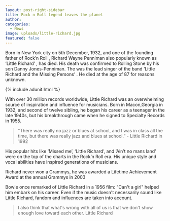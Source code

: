 ```yaml
---
layout: post-right-sidebar
title: Rock n Roll legend leaves the planet
author:
categories:
  - News
image: uploads/little-richard.jpg
featured: false
---
```


Born in New York city on 5th December, 1932, and one of the founding father of Rock’n Roll , Richard Wayne Penniman also popularly known as ‘Little Richard’ , has died. His death was confirmed to Rolling Stone by his son Danny Jones-Penniman. The was the lead singer of the band ‘Little Richard and the Missing Persons’ . He died at the age of 87 for reasons unknown.

{% include adunit.html %}

With over 30 million records worldwide, Little Richard was an overwhelming source of inspiration and influence for musicians. Born in Macon,Georgia in 1932, and second of twelve sibling, he began his career as a teenager in the late 1940s, but his breakthrough came when he signed to Specialty Records in 1955.

> "There was really no jazz or blues at school, and I was in class all the time, but there was really jazz and blues at school.” - Little Richard in 1992

His popular hits like ‘Missed me’, ‘Little Richard’, and ‘Ain’t no mans land’ were on the top of the charts in the Rock’n Roll era. His unique style and vocal abilities have inspired generations of musicians.

Richard never won a Grammys, he was awarded a Lifetime Achievement Award at the annual Grammys in 2003

Bowie once remarked of Little Richard in a 1956 film: "Can't a girl" helped him embark on his career. Even if the music doesn't necessarily sound like Little Richard, fandom and influences are taken into account.

> I also think that what's wrong with all of us is that we don't show enough love toward each other. Little Richard